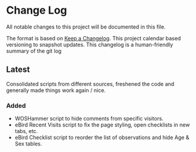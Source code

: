# Change Log
All notable changes to this project will be documented in this file.

The format is based on [Keep a Changelog](http://keepachangelog.com/).
This project calendar based versioning to snapshot updates. This changelog
is a human-friendly summary of the git log

## Latest

Consolidated scripts from different sources, freshened the code and generally
made things work again / nice.

### Added

- WOSHammer script to hide comments from specific visitors.
- eBird Recent Visits script to fix the page styling, open checklists in new tabs, etc.  
- eBird Checklist script to reorder the list of observations and hide Age & Sex tables.
